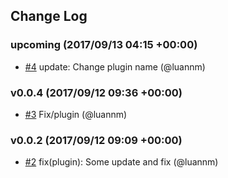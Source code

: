 ## Change Log

### upcoming (2017/09/13 04:15 +00:00)
- [#4](https://github.com/GFG/serverless-apigateway-plugin/pull/4) update: Change plugin name (@luannm)

### v0.0.4 (2017/09/12 09:36 +00:00)
- [#3](https://github.com/GFG/serverless-apigateway-plugin/pull/3) Fix/plugin (@luannm)

### v0.0.2 (2017/09/12 09:09 +00:00)
- [#2](https://github.com/GFG/serverless-apigateway-plugin/pull/2) fix(plugin): Some update and fix (@luannm)